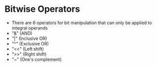 # Bitwise Operators

* There are 6 operators for bit manipulation that can only be applied to integral operands
* "&" (AND)
* "|" (Inclusive OR)
* "^" (Exclusive OR)
* "<<" (Left shift)
* ">>" (Right shift)
* "~" (One's complement)

